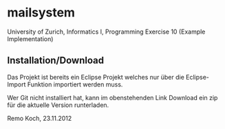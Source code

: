 mailsystem
==========

University of Zurich, Informatics I, Programming Exercise 10 (Example Implementation)

Installation/Download
---------------------
Das Projekt ist bereits ein Eclipse Projekt welches nur über die Eclipse-Import Funktion importiert werden muss.

Wer Git nicht installiert hat, kann im obenstehenden Link Download ein zip für die aktuelle Version runterladen.

Remo Koch, 23.11.2012
